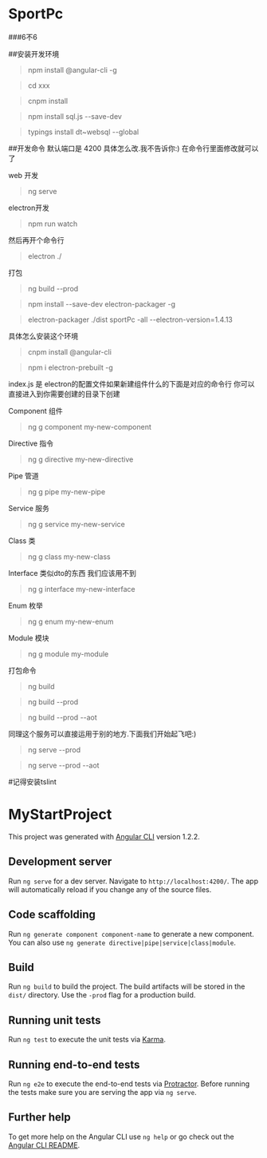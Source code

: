 # SportPc

###6不6

##安装开发环境 

>npm install @angular-cli -g

>cd xxx

>cnpm install

>npm install sql.js --save-dev

>typings install dt~websql --global

##开发命令 默认端口是 4200 具体怎么改.我不告诉你:) 在命令行里面修改就可以了

web 开发 
>ng serve

electron开发
>npm run watch

然后再开个命令行 
>electron ./

打包
>ng build --prod

>npm install --save-dev electron-packager -g

>electron-packager ./dist sportPc  -all --electron-version=1.4.13

具体怎么安装这个环境

>cnpm install @angular-cli

>npm i electron-prebuilt -g

index.js 是 electron的配置文件如果新建组件什么的下面是对应的命令行 你可以直接进入到你需要创建的目录下创建

Component 组件
>ng g component my-new-component

Directive 指令
>ng g directive my-new-directive

Pipe 管道
>ng g pipe my-new-pipe

Service 服务
>ng g service my-new-service

Class 类
>ng g class my-new-class

Interface 类似dto的东西 我们应该用不到
>ng g interface my-new-interface

Enum 枚举
>ng g enum my-new-enum

Module 模块
>ng g module my-module

打包命令
>ng build 

>ng build --prod

>ng build --prod --aot 

同理这个服务可以直接运用于别的地方.下面我们开始起飞吧:)
>ng serve --prod

>ng serve --prod --aot 

#记得安装tslint




# MyStartProject

This project was generated with [Angular CLI](https://github.com/angular/angular-cli) version 1.2.2.

## Development server

Run `ng serve` for a dev server. Navigate to `http://localhost:4200/`. The app will automatically reload if you change any of the source files.

## Code scaffolding

Run `ng generate component component-name` to generate a new component. You can also use `ng generate directive|pipe|service|class|module`.

## Build

Run `ng build` to build the project. The build artifacts will be stored in the `dist/` directory. Use the `-prod` flag for a production build.

## Running unit tests

Run `ng test` to execute the unit tests via [Karma](https://karma-runner.github.io).

## Running end-to-end tests

Run `ng e2e` to execute the end-to-end tests via [Protractor](http://www.protractortest.org/).
Before running the tests make sure you are serving the app via `ng serve`.

## Further help

To get more help on the Angular CLI use `ng help` or go check out the [Angular CLI README](https://github.com/angular/angular-cli/blob/master/README.md).
